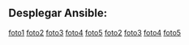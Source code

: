 ## Desplegar Ansible:

[foto1]()
[foto2]()
[foto3]()
[foto4]()
[foto5]()
[foto2]()
[foto3]()
[foto4]()
[foto5]()